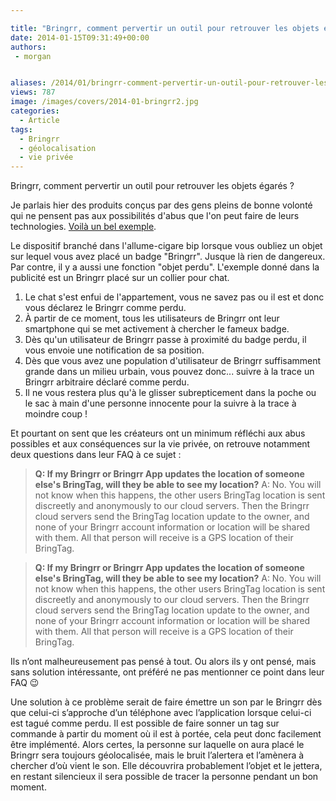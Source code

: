 ```yaml
---

title: "Bringrr, comment pervertir un outil pour retrouver les objets égarés ?"
date: 2014-01-15T09:31:49+00:00
authors:
 - morgan


aliases: /2014/01/bringrr-comment-pervertir-un-outil-pour-retrouver-les-objets-egares/
views: 787
image: /images/covers/2014-01-bringrr2.jpg
categories:
  - Article
tags:
  - Bringrr
  - géolocalisation
  - vie privée
---
```

Bringrr, comment pervertir un outil pour retrouver les objets égarés ?

Je parlais hier des produits conçus par des gens pleins de bonne volonté qui ne pensent pas aux possibilités d'abus que l'on peut faire de leurs technologies. [Voilà un bel exemple](http://bringrr.com/).

Le dispositif branché dans l'allume-cigare bip lorsque vous oubliez un objet sur lequel vous avez placé un badge "Bringrr". Jusque là rien de dangereux. Par contre, il y a aussi une fonction "objet perdu". L'exemple donné dans la publicité est un Bringrr placé sur un collier pour chat.

  1. Le chat s'est enfui de l'appartement, vous ne savez pas ou il est et donc vous déclarez le Bringrr comme perdu.
  2. À partir de ce moment, tous les utilisateurs de Bringrr ont leur smartphone qui se met activement à chercher le fameux badge.
  3. Dès qu'un utilisateur de Bringrr passe à proximité du badge perdu, il vous envoie une notification de sa position.
  4. Dès que vous avez une population d'utilisateur de Bringrr suffisamment grande dans un milieu urbain, vous pouvez donc... suivre à la trace un Bringrr arbitraire déclaré comme perdu.
  5. Il ne vous restera plus qu'à le glisser subrepticement dans la poche ou le sac à main d'une personne innocente pour la suivre à la trace à moindre coup !

Et pourtant on sent que les créateurs ont un minimum réfléchi aux abus possibles et aux conséquences sur la vie privée, on retrouve notamment deux questions dans leur FAQ à ce sujet :

> **Q: If my Bringrr or Bringrr App updates the location of someone else's BringTag, will they be able to see my location?**
> A: No. You will not know when this happens, the other users BringTag location is sent discreetly and anonymously to our cloud servers. Then the Bringrr cloud servers send the BringTag location update to the owner, and none of your Bringrr account information or location will be shared with them. All that person will receive is a GPS location of their BringTag.


> **Q: If my Bringrr or Bringrr App updates the location of someone else's BringTag, will they be able to see my location?**
> A: No. You will not know when this happens, the other users BringTag location is sent discreetly and anonymously to our cloud servers. Then the Bringrr cloud servers send the BringTag location update to the owner, and none of your Bringrr account information or location will be shared with them. All that person will receive is a GPS location of their BringTag.

Ils n’ont malheureusement pas pensé à tout. Ou alors ils y ont pensé, mais sans solution intéressante, ont préféré ne pas mentionner ce point dans leur FAQ 😉

Une solution à ce problème serait de faire émettre un son par le Bringrr dès que celui-ci s’approche d’un téléphone avec l’application lorsque celui-ci est tagué comme perdu. Il est possible de faire sonner un tag sur commande à partir du moment où il est à portée, cela peut donc facilement être implémenté. Alors certes, la personne sur laquelle on aura placé le Bringrr sera toujours géolocalisée, mais le bruit l’alertera et l’amènera à chercher d’où vient le son. Elle découvrira probablement l’objet et le jettera, en restant silencieux il sera possible de tracer la personne pendant un bon moment.
